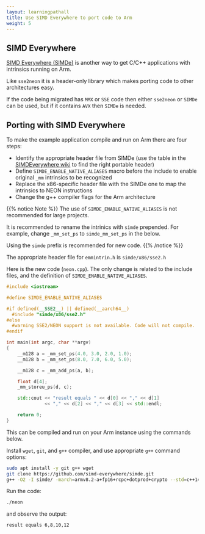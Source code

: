 ```yaml
---
layout: learningpathall
title: Use SIMD Everywhere to port code to Arm
weight: 5
---
```


## SIMD Everywhere

[SIMD Everywhere (SIMDe)](https://github.com/simd-everywhere/simde) is another way to get C/C++ applications with intrinsics running on Arm.

Like `sse2neon` it is a header-only library which makes porting code to other architectures easy. 

If the code being migrated has `MMX` or `SSE` code then either `sse2neon` or `SIMDe` can be used, but if it contains `AVX` then `SIMDe` is needed.

## Porting with SIMD Everywhere

To make the example application compile and run on Arm there are four steps:
- Identify the appropriate header file from SIMDe (use the table in the [SIMDEverywhere wiki](https://wiki.debian.org/SIMDEverywhere) to find the right portable header)
- Define `SIMDE_ENABLE_NATIVE_ALIASES` macro before the include to enable original `_mm` intrinsics to be recognized
- Replace the x86-specific header file with the SIMDe one to map the intrinsics to NEON instructions
- Change the g++ compiler flags for the Arm architecture

{{% notice Note %}}
The use of `SIMDE_ENABLE_NATIVE_ALIASES` is not recommended for large projects.

It is recommended to rename the intrinics with `simde` prepended. For example, change `_mm_set_ps` to `simde_mm_set_ps` in the below.

Using the `simde` prefix is recommended for new code.
{{% /notice %}}  

The appropriate header file for `emmintrin.h` is `simde/x86/sse2.h`

Here is the new code (`neon.cpp`). The only change is related to the include files, and the definition of `SIMDE_ENABLE_NATIVE_ALIASES`.

```cpp { file_name="neon.cpp" }
#include <iostream>

#define SIMDE_ENABLE_NATIVE_ALIASES

#if defined(__SSE2__) || defined(__aarch64__)
  #include "simde/x86/sse2.h"
#else
  #warning SSE2/NEON support is not available. Code will not compile.
#endif

int main(int argc, char **argv)
{
    __m128 a = _mm_set_ps(4.0, 3.0, 2.0, 1.0);
    __m128 b = _mm_set_ps(8.0, 7.0, 6.0, 5.0);

    __m128 c = _mm_add_ps(a, b);

    float d[4];
    _mm_storeu_ps(d, c);

    std::cout << "result equals " << d[0] << "," << d[1]
              << "," << d[2] << "," << d[3] << std::endl;

    return 0;
}
```
This can be compiled and run on your Arm instance using the commands below.

Install `wget`, `git`, and `g++` compiler, and use appropriate `g++` command options:

```bash { target="arm64v8/ubuntu:latest" }
sudo apt install -y git g++ wget
git clone https://github.com/simd-everywhere/simde.git
g++ -O2 -I simde/ -march=armv8.2-a+fp16+rcpc+dotprod+crypto --std=c++14 neon.cpp -o neon
```

Run the code:
```bash { target="arm64v8/ubuntu:latest" }
./neon
```
and observe the output:
```output
result equals 6,8,10,12
```
